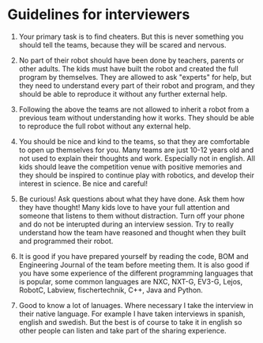 # Guidelines for interviewers

1. Your primary task is to find cheaters. But this is never something you should tell the teams, because they will be scared and nervous. 

2. No part of their robot should have been done by teachers, parents or other adults. The kids must have built the robot and created the full program by themselves. They are allowed to ask "experts" for help, but they need to understand every part of their robot and program, and they should be able to reproduce it without any further external help. 

3. Following the above the teams are not allowed to inherit a robot from a previous team without understanding how it works. They should be able to reproduce the full robot without any external help. 

4. You should be nice and kind to the teams, so that they are comfortable to open up themselves for you. Many teams are just 10-12 years old and not used to explain their thoughts and work. Especially not in english. All kids should leave the competition venue with positive memories and they should be inspired to continue play with robotics, and develop their interest in science. Be nice and careful! 

5. Be curious! Ask questions about what they have done. Ask them how they have thought! Many kids love to have your full attention and someone that listens to them without distraction. Turn off your phone and do not be interupted during an interview session. Try to really understand how the team have reasoned and thought when they built and programmed their robot. 

6. It is good if you have prepared yourself by reading the code, BOM and Engineering Journal of the team before meeting them. It is also good if you have some experience of the different programming languages that is popular, some common languages are NXC, NXT-G, EV3-G, Lejos, RobotC, Labview, fischertechnik, C++, Java and Python. 

7. Good to know a lot of lanuages. Where necessary I take the interview in their native language. For example I have taken interviews in spanish, english and swedish. But the best is of course to take it in english so other people can listen and take part of the sharing experience. 



